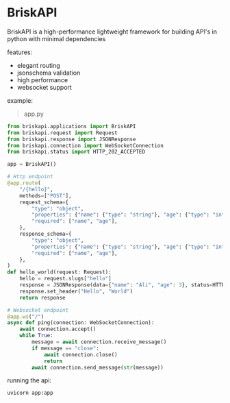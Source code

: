 # BriskAPI

BriskAPI is a high-performance lightweight framework for building API's in python with minimal dependencies

features:
- elegant routing
- jsonschema validation
- high performance
- websocket support

example:
> app.py
```py
from briskapi.applications import BriskAPI
from briskapi.request import Request
from briskapi.response import JSONResponse
from briskapi.connection import WebSocketConnection
from briskapi.status import HTTP_202_ACCEPTED

app = BriskAPI()

# Http endpoint
@app.route(
    "/{hello}",
    methods=["POST"],
    request_schema={
        "type": "object",
        "properties": {"name": {"type": "string"}, "age": {"type": "integer"}},
        "required": ["name", "age"],
    },
    response_schema={
        "type": "object",
        "properties": {"name": {"type": "string"}, "age": {"type": "integer"}},
        "required": ["name", "age"],
    },
)
def hello_world(request: Request):
    hello = request.slugs["hello"]
    response = JSONResponse(data={"name": "Ali", "age": 3}, status=HTTP_202_ACCEPTED)
    response.set_header("Hello", "World")
    return response

# Websocket endpoint
@app.ws("/")
async def ping(connection: WebSocketConnection):
    await connection.accept()
    while True:
        message = await connection.receive_message()
        if message == "close":
            await connection.close()
            return
        await connection.send_message(str(message))
```

running the api:
```bash
uvicorn app:app
```